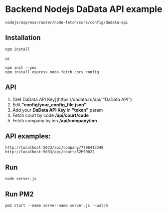 # Backend Nodejs DaData API example
    nodejs/express/router/node-fetch/cors/config/dadata-api

## Installation

    npm install

or

    npm init --yes
    npm install express node-fetch cors config

## API
<ol>
<li>[Get DaData API Key](https://dadata.ru/api/ "DaData API")</li>
<li>Edit <b>"config/your_config_file.json"</b></li>
<li>Add your <b>DaData API Key</b> in <b>"token"</b> param</li>
<li>Fetch court by code <b>/api/court/code</b></li>
<li>Fetch company by inn <b>/api/company/inn</b></li>
</ol>

## API examples:
    http://localhost:5033/api/company/7706413348
    http://localhost:5033/api/court/52MS0022

## Run
    node server.js

## Run PM2
    pm2 start --name server-name server.js --watch